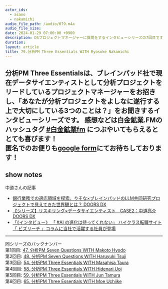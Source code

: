 ```yaml
---
actor_ids:
  - asano
  - nakamichi
audio_file_path: /audio/079.m4a
audio_file_size: 
date: 2024-01-29 07:00:00 +0900
description: DSプロジェクトマネージャーに質問をするインタビューシリーズの7回目です 
duration: 
layout: article
title: 79.分析PM Three Essentials WITH Ryosuke Nakamichi
---
```

分析PM Three Essentialsは、ブレインパッド社で現在データサイエンティストとして分析プロジェクトをリードしているプロジェクトマネージャーをお招きし、「あなたが分析プロジェクトをよしなに遂行する上で大切にしている3つのことは？」をお聞きするインタビューシリーズです。
感想などは白金鉱業.FMのハッシュタグ [#白金鉱業fm](https://twitter.com/search?q=%23%E7%99%BD%E9%87%91%E9%89%B1%E6%A5%ADfm&src=typed_query) につぶやいてもらえるととても喜びます！  
匿名でのお便りも[google form](https://forms.gle/pRVNhjrhk8F88T228)にてお待ちしております！  
---

## show notes
中道さんの記事
 - [銀行業務での適応領域を探索。りそな×ブレインパッドのLLM共同研究プロジェクトで見えてきた世界観とは？ DOORS DX](https://www.brainpad.co.jp/doors/feature/02_resona_llm_joint_research/)
 - [【シリーズ】リスキリング×データサイエンティスト　CASE2：中道亮介 DOORS DX](https://www.brainpad.co.jp/doors/knowledge/01_reskilling_data_scientist-2/)
 - [「《インタビュー》 「 #AI の進化は待ってくれない」 ハイクラス転職サイト「 ビズリーチ 」コラムに当社で活躍する社員が登場](https://twitter.com/brainpad_pr/status/1747460763072250007?t=lLruCVg81KhM8ehDo0Om0w)

---
同シリーズのバックナンバー  
第1回目: [47. 分析PM Seven Questions WITH Makoto Hyodo](https://shirokane-kougyou.github.io/episode/47)  
第2回目: [48. 分析PM Seven Questions WITH Haruyuki Tsuji](https://shirokane-kougyou.github.io/episode/48)  
第3回目: [54. 分析PM Three Essentials WITH Masahisa Taura](https://shirokane-kougyou.github.io/episode/54)  
第4回目: [58. 分析PM Three Essentials WITH Hidenari Uoi](https://shirokane-kougyou.github.io/episode/58)  
第5回目: [59. 分析PM Three Essentials WITH Jun Tamura](https://shirokane-kougyou.github.io/episode/59)  
第6回目: [65. 分析PM Three Essentials WITH Moe Uchiike](https://shirokane-kougyou.github.io/episode/65)  